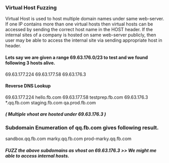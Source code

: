 
### Virtual Host Fuzzing 
Virtual Host is used to host multiple domain names under same web-server. If one IP contains more than one virtual hosts then virtual hosts can be accessed by sending the correct host name in the HOST header. If the internal sites of a company is hosted on same web-server publicly, then user may be able to access the internal site via sending appropriate host in header.

#### Lets say we are given a range 69.63.176.0/23 to test and we found following 3 hosts alive.

69.63.177.224
69.63.177.58
69.63.176.3

#### Reverse DNS Lookup 
69.63.177.224 hello.fb.com
69.63.177.58  testprep.fb.com
69.63.176.3   *.qq.fb.com staging.fb.com qa.prod.fb.com

##### ( Multiple vhost are hosted under 69.63.176.3 )

### Subdomain Enumeration of qq.fb.com gives following result.
sandbox.qq.fb.com
marky.qq.fb.com
prod-marky.qq.fb.com

##### FUZZ the above subdomains as vhost on 69.63.176.3 >> We might me able to access internal hosts.



